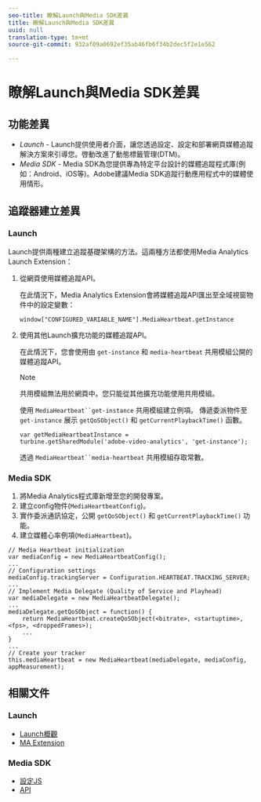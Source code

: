 ```yaml
---
seo-title: 瞭解Launch與Media SDK差異
title: 瞭解Launch與Media SDK差異
uuid: null
translation-type: tm+mt
source-git-commit: 932af09a0692ef35ab46fb6f34b2dec5f2e1e562

---
```



# 瞭解Launch與Media SDK差異

## 功能差異

* *Launch* - Launch提供使用者介面，讓您透過設定、設定和部署網頁媒體追蹤解決方案來引導您。啓動改進了動態標籤管理(DTM)。
* *Media SDK* - Media SDK為您提供專為特定平台設計的媒體追蹤程式庫(例如：Android、iOS等)。Adobe建議Media SDK追蹤行動應用程式中的媒體使用情形。

## 追蹤器建立差異

### Launch

Launch提供兩種建立追蹤基礎架構的方法。這兩種方法都使用Media Analytics Launch Extension：

1. 從網頁使用媒體追蹤API。

   在此情況下，Media Analytics Extension會將媒體追蹤API匯出至全域視窗物件中的設定變數：

   ```
   window["CONFIGURED_VARIABLE_NAME"].MediaHeartbeat.getInstance
   ```

1. 使用其他Launch擴充功能的媒體追蹤API。

   在此情況下，您會使用由 `get-instance` 和 `media-heartbeat` 共用模組公開的媒體追蹤API。

   >[!NOTE]
   >
   >共用模組無法用於網頁中。您只能從其他擴充功能使用共用模組。

   使用 `MediaHeartbeat``get-instance` 共用模組建立例項。
傳遞委派物件至 `get-instance` 展示 `getQoSObject()` 和 `getCurrentPlaybackTime()` 函數。

   ```
   var getMediaHeartbeatInstance =
   turbine.getSharedModule('adobe-video-analytics', 'get-instance');
   ```

   透過 `MediaHeartbeat``media-heartbeat` 共用模組存取常數。

### Media SDK

1. 將Media Analytics程式庫新增至您的開發專案。
1. 建立config物件(`MediaHeartbeatConfig`)。
1. 實作委派通訊協定，公開 `getQoSObject()` 和 `getCurrentPlaybackTime()` 功能。
1. 建立媒體心率例項(`MediaHeartbeat`)。

```
// Media Heartbeat initialization
var mediaConfig = new MediaHeartbeatConfig();
...
// Configuration settings
mediaConfig.trackingServer = Configuration.HEARTBEAT.TRACKING_SERVER;
...
// Implement Media Delegate (Quality of Service and Playhead)
var mediaDelegate = new MediaHeartbeatDelegate();
...
mediaDelegate.getQoSObject = function() {
    return MediaHeartbeat.createQoSObject(<bitrate>, <startuptime>, <fps>, <droppedFrames>);
    ...
}
...
// Create your tracker
this.mediaHeartbeat = new MediaHeartbeat(mediaDelegate, mediaConfig, appMeasurement);
```

## 相關文件

### Launch

* [Launch概觀](https://docs.adobe.com/content/help/en/launch/using/overview.html)
* [MA Extension](https://docs.adobe.com/content/help/en/launch/using/extensions-ref/adobe-extension/media-analytics-extension/overview.html)

### Media SDK

* [設定JS](/help/sdk-implement/setup/set-up-js.md)
* [API](https://adobe-marketing-cloud.github.io/media-sdks/reference/javascript/MediaHeartbeat.html)

